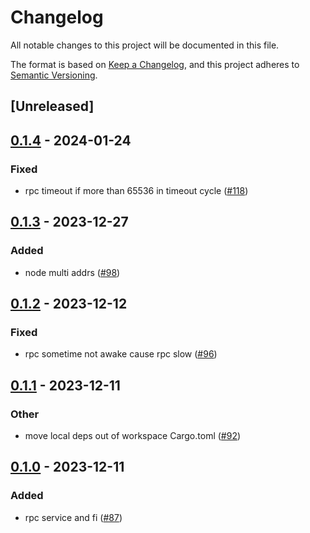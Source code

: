 # Changelog
All notable changes to this project will be documented in this file.

The format is based on [Keep a Changelog](https://keepachangelog.com/en/1.0.0/),
and this project adheres to [Semantic Versioning](https://semver.org/spec/v2.0.0.html).

## [Unreleased]

## [0.1.4](https://github.com/8xFF/atm0s-sdn/compare/atm0s-sdn-rpc-v0.1.3...atm0s-sdn-rpc-v0.1.4) - 2024-01-24

### Fixed
- rpc timeout if more than 65536 in timeout cycle ([#118](https://github.com/8xFF/atm0s-sdn/pull/118))

## [0.1.3](https://github.com/8xFF/atm0s-sdn/compare/atm0s-sdn-rpc-v0.1.2...atm0s-sdn-rpc-v0.1.3) - 2023-12-27

### Added
- node multi addrs ([#98](https://github.com/8xFF/atm0s-sdn/pull/98))

## [0.1.2](https://github.com/8xFF/atm0s-sdn/compare/atm0s-sdn-rpc-v0.1.1...atm0s-sdn-rpc-v0.1.2) - 2023-12-12

### Fixed
- rpc sometime not awake cause rpc slow ([#96](https://github.com/8xFF/atm0s-sdn/pull/96))

## [0.1.1](https://github.com/8xFF/atm0s-sdn/compare/atm0s-sdn-rpc-v0.1.0...atm0s-sdn-rpc-v0.1.1) - 2023-12-11

### Other
- move local deps out of workspace Cargo.toml ([#92](https://github.com/8xFF/atm0s-sdn/pull/92))

## [0.1.0](https://github.com/8xFF/atm0s-sdn/releases/tag/atm0s-sdn-rpc-v0.1.0) - 2023-12-11

### Added
- rpc service and fi ([#87](https://github.com/8xFF/atm0s-sdn/pull/87))
